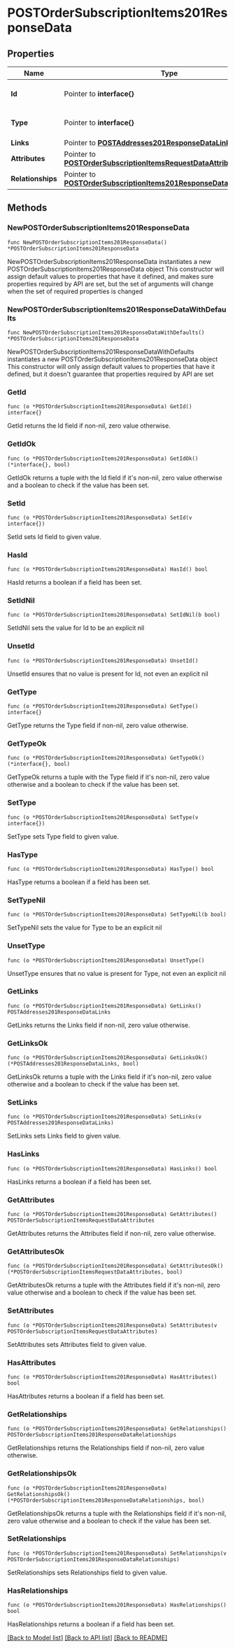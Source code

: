 # POSTOrderSubscriptionItems201ResponseData

## Properties

Name | Type | Description | Notes
------------ | ------------- | ------------- | -------------
**Id** | Pointer to **interface{}** | The resource&#39;s id | [optional] 
**Type** | Pointer to **interface{}** | The resource&#39;s type | [optional] 
**Links** | Pointer to [**POSTAddresses201ResponseDataLinks**](POSTAddresses201ResponseDataLinks.md) |  | [optional] 
**Attributes** | Pointer to [**POSTOrderSubscriptionItemsRequestDataAttributes**](POSTOrderSubscriptionItemsRequestDataAttributes.md) |  | [optional] 
**Relationships** | Pointer to [**POSTOrderSubscriptionItems201ResponseDataRelationships**](POSTOrderSubscriptionItems201ResponseDataRelationships.md) |  | [optional] 

## Methods

### NewPOSTOrderSubscriptionItems201ResponseData

`func NewPOSTOrderSubscriptionItems201ResponseData() *POSTOrderSubscriptionItems201ResponseData`

NewPOSTOrderSubscriptionItems201ResponseData instantiates a new POSTOrderSubscriptionItems201ResponseData object
This constructor will assign default values to properties that have it defined,
and makes sure properties required by API are set, but the set of arguments
will change when the set of required properties is changed

### NewPOSTOrderSubscriptionItems201ResponseDataWithDefaults

`func NewPOSTOrderSubscriptionItems201ResponseDataWithDefaults() *POSTOrderSubscriptionItems201ResponseData`

NewPOSTOrderSubscriptionItems201ResponseDataWithDefaults instantiates a new POSTOrderSubscriptionItems201ResponseData object
This constructor will only assign default values to properties that have it defined,
but it doesn't guarantee that properties required by API are set

### GetId

`func (o *POSTOrderSubscriptionItems201ResponseData) GetId() interface{}`

GetId returns the Id field if non-nil, zero value otherwise.

### GetIdOk

`func (o *POSTOrderSubscriptionItems201ResponseData) GetIdOk() (*interface{}, bool)`

GetIdOk returns a tuple with the Id field if it's non-nil, zero value otherwise
and a boolean to check if the value has been set.

### SetId

`func (o *POSTOrderSubscriptionItems201ResponseData) SetId(v interface{})`

SetId sets Id field to given value.

### HasId

`func (o *POSTOrderSubscriptionItems201ResponseData) HasId() bool`

HasId returns a boolean if a field has been set.

### SetIdNil

`func (o *POSTOrderSubscriptionItems201ResponseData) SetIdNil(b bool)`

 SetIdNil sets the value for Id to be an explicit nil

### UnsetId
`func (o *POSTOrderSubscriptionItems201ResponseData) UnsetId()`

UnsetId ensures that no value is present for Id, not even an explicit nil
### GetType

`func (o *POSTOrderSubscriptionItems201ResponseData) GetType() interface{}`

GetType returns the Type field if non-nil, zero value otherwise.

### GetTypeOk

`func (o *POSTOrderSubscriptionItems201ResponseData) GetTypeOk() (*interface{}, bool)`

GetTypeOk returns a tuple with the Type field if it's non-nil, zero value otherwise
and a boolean to check if the value has been set.

### SetType

`func (o *POSTOrderSubscriptionItems201ResponseData) SetType(v interface{})`

SetType sets Type field to given value.

### HasType

`func (o *POSTOrderSubscriptionItems201ResponseData) HasType() bool`

HasType returns a boolean if a field has been set.

### SetTypeNil

`func (o *POSTOrderSubscriptionItems201ResponseData) SetTypeNil(b bool)`

 SetTypeNil sets the value for Type to be an explicit nil

### UnsetType
`func (o *POSTOrderSubscriptionItems201ResponseData) UnsetType()`

UnsetType ensures that no value is present for Type, not even an explicit nil
### GetLinks

`func (o *POSTOrderSubscriptionItems201ResponseData) GetLinks() POSTAddresses201ResponseDataLinks`

GetLinks returns the Links field if non-nil, zero value otherwise.

### GetLinksOk

`func (o *POSTOrderSubscriptionItems201ResponseData) GetLinksOk() (*POSTAddresses201ResponseDataLinks, bool)`

GetLinksOk returns a tuple with the Links field if it's non-nil, zero value otherwise
and a boolean to check if the value has been set.

### SetLinks

`func (o *POSTOrderSubscriptionItems201ResponseData) SetLinks(v POSTAddresses201ResponseDataLinks)`

SetLinks sets Links field to given value.

### HasLinks

`func (o *POSTOrderSubscriptionItems201ResponseData) HasLinks() bool`

HasLinks returns a boolean if a field has been set.

### GetAttributes

`func (o *POSTOrderSubscriptionItems201ResponseData) GetAttributes() POSTOrderSubscriptionItemsRequestDataAttributes`

GetAttributes returns the Attributes field if non-nil, zero value otherwise.

### GetAttributesOk

`func (o *POSTOrderSubscriptionItems201ResponseData) GetAttributesOk() (*POSTOrderSubscriptionItemsRequestDataAttributes, bool)`

GetAttributesOk returns a tuple with the Attributes field if it's non-nil, zero value otherwise
and a boolean to check if the value has been set.

### SetAttributes

`func (o *POSTOrderSubscriptionItems201ResponseData) SetAttributes(v POSTOrderSubscriptionItemsRequestDataAttributes)`

SetAttributes sets Attributes field to given value.

### HasAttributes

`func (o *POSTOrderSubscriptionItems201ResponseData) HasAttributes() bool`

HasAttributes returns a boolean if a field has been set.

### GetRelationships

`func (o *POSTOrderSubscriptionItems201ResponseData) GetRelationships() POSTOrderSubscriptionItems201ResponseDataRelationships`

GetRelationships returns the Relationships field if non-nil, zero value otherwise.

### GetRelationshipsOk

`func (o *POSTOrderSubscriptionItems201ResponseData) GetRelationshipsOk() (*POSTOrderSubscriptionItems201ResponseDataRelationships, bool)`

GetRelationshipsOk returns a tuple with the Relationships field if it's non-nil, zero value otherwise
and a boolean to check if the value has been set.

### SetRelationships

`func (o *POSTOrderSubscriptionItems201ResponseData) SetRelationships(v POSTOrderSubscriptionItems201ResponseDataRelationships)`

SetRelationships sets Relationships field to given value.

### HasRelationships

`func (o *POSTOrderSubscriptionItems201ResponseData) HasRelationships() bool`

HasRelationships returns a boolean if a field has been set.


[[Back to Model list]](../README.md#documentation-for-models) [[Back to API list]](../README.md#documentation-for-api-endpoints) [[Back to README]](../README.md)


